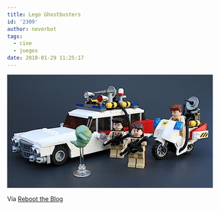 ```yaml
---
title: Lego Ghostbusters
id: '2309'
author: neverbot
tags:
  - cine
  - juegos
date: 2010-01-29 11:25:17
---
```


![201001291124.jpg](./lego-ghostbusters/201001291124.jpg)

Vía [Reboot the Blog](http://blog.swas.es/post/339628696/lego-ghostbusters-via-rocko-tm-legoexpress)